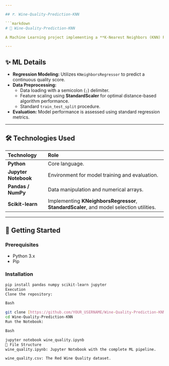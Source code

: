```yaml
---

## ۳. Wine-Quality-Prediction-KNN

```markdown
# 🍷 Wine-Quality-Prediction-KNN

A Machine Learning project implementing a **K-Nearest Neighbors (KNN) Regressor** model to predict the quality score of red wine based on 11 physico-chemical input features.

---
```


## ✨ ML Details

* **Regression Modeling:** Utilizes `KNeighborsRegressor` to predict a continuous quality score.
* **Data Preprocessing:**
    * Data loading with a semicolon (`;`) delimiter.
    * Feature scaling using **StandardScaler** for optimal distance-based algorithm performance.
    * Standard `train_test_split` procedure.
* **Evaluation:** Model performance is assessed using standard regression metrics.

---

## 🛠️ Technologies Used

| Technology | Role |
| :--- | :--- |
| **Python** | Core language. |
| **Jupyter Notebook** | Environment for model training and evaluation. |
| **Pandas / NumPy** | Data manipulation and numerical arrays. |
| **Scikit-learn** | Implementing **KNeighborsRegressor**, **StandardScaler**, and model selection utilities. |

---

## 🚀 Getting Started

### Prerequisites
* Python 3.x
* Pip

### Installation

```bash
pip install pandas numpy scikit-learn jupyter
Execution
Clone the repository:

Bash

git clone [https://github.com/YOUR_USERNAME/Wine-Quality-Prediction-KNN.git](https://github.com/YOUR_USERNAME/Wine-Quality-Prediction-KNN.git)
cd Wine-Quality-Prediction-KNN
Run the Notebook:

Bash

jupyter notebook wine_quality.ipynb
📂 File Structure
wine_quality.ipynb: Jupyter Notebook with the complete ML pipeline.

wine_quality.csv: The Red Wine Quality dataset.
